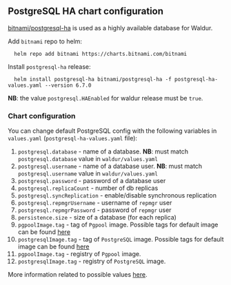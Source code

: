 ## PostgreSQL HA chart configuration
[bitnami/postgresql-ha](https://github.com/bitnami/charts/tree/master/bitnami/postgresql-ha) is used as a highly available database for Waldur.

Add `bitnami` repo to helm:
```
  helm repo add bitnami https://charts.bitnami.com/bitnami
```

Install `postgresql-ha` release:
```
  helm install postgresql-ha bitnami/postgresql-ha -f postgresql-ha-values.yaml --version 6.7.0
```

**NB**: the value `postgresql.HAEnabled` for waldur release must be `true`.

### Chart configuration
You can change default PostgreSQL config with the following variables in `values.yaml` (`postgresql-ha-values.yaml` file):
1. `postgresql.database` - name of a database. **NB**: must match `postgresql.database` value in `waldur/values.yaml`
2. `postgresql.username` - name of a database user. **NB**: must match `postgresql.username` value in `waldur/values.yaml`
3. `postgresql.password` - password of a database user
4. `postgresql.replicaCount` - number of db replicas
5. `postgresql.syncReplication` - enable/disable synchronous replication
6. `postgresql.repmgrUsername` - username of `repmgr` user
7. `postgresql.repmgrPassword` - password of `repmgr` user
8. `persistence.size` - size of a database (for each replica)
9. `pgpoolImage.tag` - tag of `Pgpool` image. Possible tags for default image can be found [here](https://hub.docker.com/r/bitnami/pgpool/tags)
10. `postgresqlImage.tag` - tag of `PostgreSQL` image. Possible tags for default image can be found [here](https://hub.docker.com/r/bitnami/postgresql-repmgr/tags/)
11. `pgpoolImage.tag` - registry of `Pgpool` image.
12. `postgresqlImage.tag` - registry of `PostgreSQL` image.

More information related to possible values [here](https://github.com/bitnami/charts/tree/master/bitnami/postgresql-ha#parameters).
